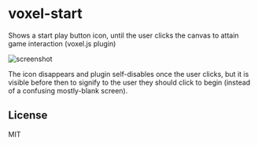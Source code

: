 # voxel-start

Shows a start play button icon, until the user clicks the canvas to attain game interaction (voxel.js plugin)

![screenshot](http://imgur.com/IC6td11.png "Screenshot")

The icon disappears and plugin self-disables once the user clicks, but it
is visible before then to signify to the user they should click to begin
(instead of a confusing mostly-blank screen).

## License

MIT

